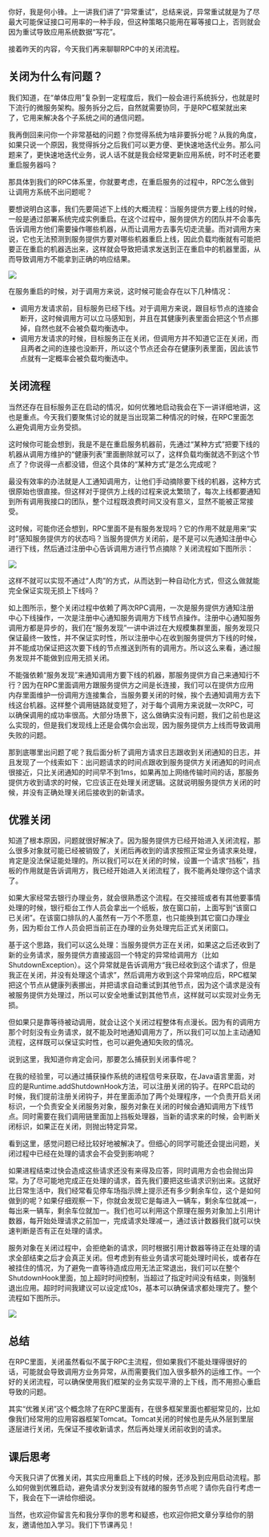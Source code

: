 你好，我是何小锋。上一讲我们讲了“异常重试”，总结来说，异常重试就是为了尽最大可能保证接口可用率的一种手段，但这种策略只能用在幂等接口上，否则就会因为重试导致应用系统数据“写花”。

接着昨天的内容，今天我们再来聊聊RPC中的关闭流程。

## 关闭为什么有问题？

我们知道，在“单体应用”复杂到一定程度后，我们一般会进行系统拆分，也就是时下流行的微服务架构。服务拆分之后，自然就需要协同，于是RPC框架就出来了，它用来解决各个子系统之间的通信问题。

我再倒回来问你一个非常基础的问题？你觉得系统为啥非要拆分呢？从我的角度，如果只说一个原因，我觉得拆分之后我们可以更方便、更快速地迭代业务。那么问题来了，更快速地迭代业务，说人话不就是我会经常更新应用系统，时不时还老要重启服务器吗？

那具体到我们的RPC体系里，你就要考虑，在重启服务的过程中，RPC怎么做到让调用方系统不出问题呢？

要想说明白这事，我们先要简述下上线的大概流程：当服务提供方要上线的时候，一般是通过部署系统完成实例重启。在这个过程中，服务提供方的团队并不会事先告诉调用方他们需要操作哪些机器，从而让调用方去事先切走流量。而对调用方来说，它也无法预测到服务提供方要对哪些机器重启上线，因此负载均衡就有可能把要正在重启的机器选出来，这样就会导致把请求发送到正在重启中的机器里面，从而导致调用方不能拿到正确的响应结果。

![](https://static001.geekbang.org/resource/image/c8/67/c899c36097fd5e3f70bf031f4b2c2167.jpg?wh=3596*1810)

在服务重启的时候，对于调用方来说，这时候可能会存在以下几种情况：

- 调用方发请求前，目标服务已经下线。对于调用方来说，跟目标节点的连接会断开，这时候调用方可以立马感知到，并且在其健康列表里面会把这个节点挪掉，自然也就不会被负载均衡选中。
- 调用方发请求的时候，目标服务正在关闭，但调用方并不知道它正在关闭，而且两者之间的连接也没断开，所以这个节点还会存在健康列表里面，因此该节点就有一定概率会被负载均衡选中。

## 关闭流程

当然还存在目标服务正在启动的情况，如何优雅地启动我会在下一讲详细地讲，这也是重点。今天我们要聚焦讨论的就是当出现第二种情况的时候，在RPC里面怎么避免调用方业务受损。

这时候你可能会想到，我是不是在重启服务机器前，先通过“某种方式”把要下线的机器从调用方维护的“健康列表”里面删除就可以了，这样负载均衡就选不到这个节点了？你说得一点都没错，但这个具体的“某种方式”是怎么完成呢？

最没有效率的办法就是人工通知调用方，让他们手动摘除要下线的机器，这种方式很原始也很直接。但这样对于提供方上线的过程来说太繁琐了，每次上线都要通知到所有调用我接口的团队，整个过程既浪费时间又没有意义，显然不能被正常接受。

这时候，可能你还会想到，RPC里面不是有服务发现吗？它的作用不就是用来“实时”感知服务提供方的状态吗？当服务提供方关闭前，是不是可以先通知注册中心进行下线，然后通过注册中心告诉调用方进行节点摘除？关闭流程如下图所示：

![](https://static001.geekbang.org/resource/image/a1/50/a15be58b32195422bd5a18dba0e68050.jpg?wh=3195*1277)

这样不就可以实现不通过“人肉”的方式，从而达到一种自动化方式，但这么做就能完全保证实现无损上下线吗？

如上图所示，整个关闭过程中依赖了两次RPC调用，一次是服务提供方通知注册中心下线操作，一次是注册中心通知服务调用方下线节点操作。注册中心通知服务调用方都是异步的，我们在“服务发现”一讲中讲过在大规模集群里面，服务发现只保证最终一致性，并不保证实时性，所以注册中心在收到服务提供方下线的时候，并不能成功保证把这次要下线的节点推送到所有的调用方。所以这么来看，通过服务发现并不能做到应用无损关闭。

不能强依赖“服务发现”来通知调用方要下线的机器，那服务提供方自己来通知行不行？因为在RPC里面调用方跟服务提供方之间是长连接，我们可以在提供方应用内存里面维护一份调用方连接集合，当服务要关闭的时候，挨个去通知调用方去下线这台机器。这样整个调用链路就变短了，对于每个调用方来说就一次RPC，可以确保调用的成功率很高。大部分场景下，这么做确实没有问题，我们之前也是这么实现的，但是我们发现线上还是会偶尔会出现，因为服务提供方上线而导致调用失败的问题。

那到底哪里出问题了呢？我后面分析了调用方请求日志跟收到关闭通知的日志，并且发现了一个线索如下：出问题请求的时间点跟收到服务提供方关闭通知的时间点很接近，只比关闭通知的时间早不到1ms，如果再加上网络传输时间的话，那服务提供方收到请求的时候，它应该正在处理关闭逻辑。这就说明服务提供方关闭的时候，并没有正确处理关闭后接收到的新请求。

## 优雅关闭

知道了根本原因，问题就很好解决了。因为服务提供方已经开始进入关闭流程，那么很多对象就可能已经被销毁了，关闭后再收到的请求按照正常业务请求来处理，肯定是没法保证能处理的。所以我们可以在关闭的时候，设置一个请求“挡板”，挡板的作用就是告诉调用方，我已经开始进入关闭流程了，我不能再处理你这个请求了。

如果大家经常去银行办理业务，就会很熟悉这个流程。在交接班或者有其他要事情处理的时候，银行柜台工作人员会拿出一个纸板，放在窗口前，上面写到“该窗口已关闭”。在该窗口排队的人虽然有一万个不愿意，也只能换到其它窗口办理业务，因为柜台工作人员会把当前正在办理的业务处理完后正式关闭窗口。

基于这个思路，我们可以这么处理：当服务提供方正在关闭，如果这之后还收到了新的业务请求，服务提供方直接返回一个特定的异常给调用方（比如ShutdownException）。这个异常就是告诉调用方“我已经收到这个请求了，但是我正在关闭，并没有处理这个请求”，然后调用方收到这个异常响应后，RPC框架把这个节点从健康列表挪出，并把请求自动重试到其他节点，因为这个请求是没有被服务提供方处理过，所以可以安全地重试到其他节点，这样就可以实现对业务无损。

但如果只是靠等待被动调用，就会让这个关闭过程整体有点漫长。因为有的调用方那个时刻没有业务请求，就不能及时地通知调用方了，所以我们可以加上主动通知流程，这样既可以保证实时性，也可以避免通知失败的情况。

说到这里，我知道你肯定会问，那要怎么捕获到关闭事件呢？

在我的经验里，可以通过捕获操作系统的进程信号来获取，在Java语言里面，对应的是Runtime.addShutdownHook方法，可以注册关闭的钩子。在RPC启动的时候，我们提前注册关闭钩子，并在里面添加了两个处理程序，一个负责开启关闭标识，一个负责安全关闭服务对象，服务对象在关闭的时候会通知调用方下线节点。同时需要在我们调用链里面加上挡板处理器，当新的请求来的时候，会判断关闭标识，如果正在关闭，则抛出特定异常。

看到这里，感觉问题已经比较好地被解决了。但细心的同学可能还会提出问题，关闭过程中已经在处理的请求会不会受到影响呢？

如果进程结束过快会造成这些请求还没有来得及应答，同时调用方会也会抛出异常。为了尽可能地完成正在处理的请求，首先我们要把这些请求识别出来。这就好比日常生活中，我们经常看见停车场指示牌上提示还有多少剩余车位，这个是如何做到的呢？如果仔细观察一下，你就会发现它是每进入一辆车，剩余车位就减一，每出来一辆车，剩余车位就加一。我们也可以利用这个原理在服务对象加上引用计数器，每开始处理请求之前加一，完成请求处理减一，通过该计数器我们就可以快速判断是否有正在处理的请求。

服务对象在关闭过程中，会拒绝新的请求，同时根据引用计数器等待正在处理的请求全部结束之后才会真正关闭。但考虑到有些业务请求可能处理时间长，或者存在被挂住的情况，为了避免一直等待造成应用无法正常退出，我们可以在整个ShutdownHook里面，加上超时时间控制，当超过了指定时间没有结束，则强制退出应用。超时时间我建议可以设定成10s，基本可以确保请求都处理完了。整个流程如下图所示。

![](https://static001.geekbang.org/resource/image/77/cc/7752081ec658f1d56ac4219f1c07fbcc.jpg?wh=3131*2891)

## 总结

在RPC里面，关闭虽然看似不属于RPC主流程，但如果我们不能处理得很好的话，可能就会导致调用方业务异常，从而需要我们加入很多额外的运维工作。一个好的关闭流程，可以确保使用我们框架的业务实现平滑的上下线，而不用担心重启导致的问题。

其实“优雅关闭”这个概念除了在RPC里面有，在很多框架里面也都挺常见的，比如像我们经常用的应用容器框架Tomcat。Tomcat关闭的时候也是先从外层到里层逐层进行关闭，先保证不接收新请求，然后再处理关闭前收到的请求。

## 课后思考

今天我只讲了优雅关闭，其实应用重启上下线的时候，还涉及到应用启动流程。那么如何做到优雅启动，避免请求分发到没有就绪的服务节点呢？请你先自行考虑一下，我会在下一讲给你细说。

当然，也欢迎你留言先和我分享你的思考和疑惑，也欢迎你把文章分享给你的朋友，邀请他加入学习。我们下节课再见！
